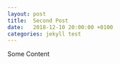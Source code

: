 ```yaml
---
layout: post
title:  Second Post
date:   2018-12-10 20:00:00 +0100
categories: jekyll test
---
```


Some Content
